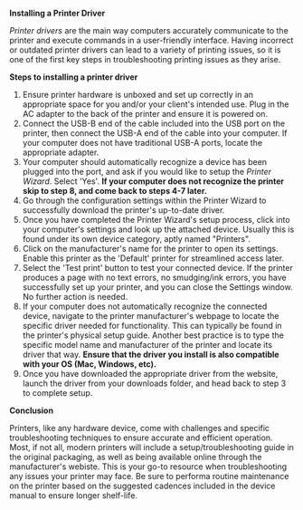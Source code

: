 **Installing a Printer Driver**

*Printer drivers* are the main way computers accurately communicate to the printer and execute commands in a user-friendly interface. Having incorrect or outdated printer drivers can lead to a variety of printing issues, so it is one of the first key steps in troubleshooting printing issues as they arise.

**Steps to installing a printer driver**
1. Ensure printer hardware is unboxed and set up correctly in an appropriate space for you and/or your client's intended use. Plug in the AC adapter to the back of the printer and ensure it is powered on.
2. Connect the USB-B end of the cable included into the USB port on the printer, then connect the USB-A end of the cable into your computer. If your computer does not have traditional USB-A ports, locate the appropriate adapter.
3. Your computer should automatically recognize a device has been plugged into the port, and ask if you would like to setup the *Printer Wizard*. Select 'Yes'. **If your computer does not recognize the printer skip to step 8, and come back to steps 4-7 later.**
4. Go through the configuration settings within the Printer Wizard to successfully download the printer's up-to-date driver.
5. Once you have completed the Printer Wizard's setup process, click into your computer's settings and look up the attached device. Usually this is found under its own device category, aptly named "Printers".
6. Click on the manufacturer's name for the printer to open its settings. Enable this printer as the 'Default' printer for streamlined access later.
7. Select the 'Test print' button to test your connected device. If the printer produces a page with no text errors, no smudging/ink errors, you have successfully set up your printer, and you can close the Settings window. No further action is needed.
8. If your computer does not automatically recognize the connected device, navigate to the printer manufacturer's webpage to locate the specific driver needed for functionality. This can typically be found in the printer's physical setup guide. Another best practice is to type the specific model name and manufacturer of the printer and locate its driver that way. **Ensure that the driver you install is also compatible with your OS (Mac, Windows, etc).**
9. Once you have downloaded the appropriate driver from the website, launch the driver from your downloads folder, and head back to step 3 to complete setup.

**Conclusion**

Printers, like any hardware device, come with challenges and specific troubleshooting techniques to ensure accurate and efficient operation. Most, if not all, modern printers will include a setup/troubleshooting guide in the original packaging, as well as being available online through the manufacturer's webiste. This is your go-to resource when troubleshooting any issues your printer may face. Be sure to performa routine maintenance on the printer based on the suggested cadences included in the device manual to ensure longer shelf-life.
